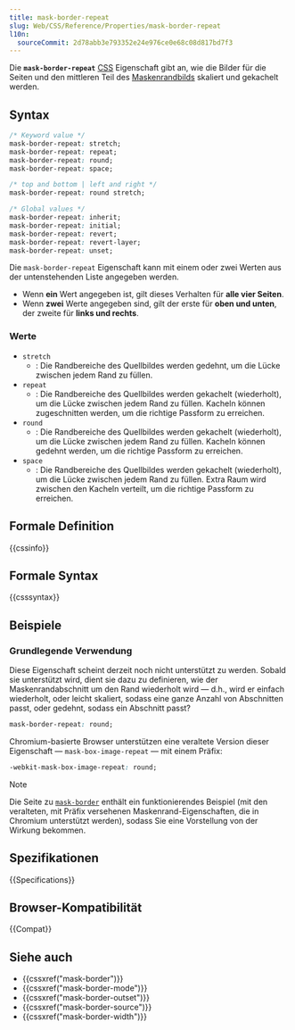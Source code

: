 ```yaml
---
title: mask-border-repeat
slug: Web/CSS/Reference/Properties/mask-border-repeat
l10n:
  sourceCommit: 2d78abb3e793352e24e976ce0e68c08d817bd7f3
---
```


Die **`mask-border-repeat`** [CSS](/de/docs/Web/CSS) Eigenschaft gibt an, wie die Bilder für die Seiten und den mittleren Teil des [Maskenrandbilds](/de/docs/Web/CSS/Reference/Properties/mask-border) skaliert und gekachelt werden.

## Syntax

```css
/* Keyword value */
mask-border-repeat: stretch;
mask-border-repeat: repeat;
mask-border-repeat: round;
mask-border-repeat: space;

/* top and bottom | left and right */
mask-border-repeat: round stretch;

/* Global values */
mask-border-repeat: inherit;
mask-border-repeat: initial;
mask-border-repeat: revert;
mask-border-repeat: revert-layer;
mask-border-repeat: unset;
```

Die `mask-border-repeat` Eigenschaft kann mit einem oder zwei Werten aus der untenstehenden Liste angegeben werden.

- Wenn **ein** Wert angegeben ist, gilt dieses Verhalten für **alle vier Seiten**.
- Wenn **zwei** Werte angegeben sind, gilt der erste für **oben und unten**, der zweite für **links und rechts**.

### Werte

- `stretch`
  - : Die Randbereiche des Quellbildes werden gedehnt, um die Lücke zwischen jedem Rand zu füllen.
- `repeat`
  - : Die Randbereiche des Quellbildes werden gekachelt (wiederholt), um die Lücke zwischen jedem Rand zu füllen. Kacheln können zugeschnitten werden, um die richtige Passform zu erreichen.
- `round`
  - : Die Randbereiche des Quellbildes werden gekachelt (wiederholt), um die Lücke zwischen jedem Rand zu füllen. Kacheln können gedehnt werden, um die richtige Passform zu erreichen.
- `space`
  - : Die Randbereiche des Quellbildes werden gekachelt (wiederholt), um die Lücke zwischen jedem Rand zu füllen. Extra Raum wird zwischen den Kacheln verteilt, um die richtige Passform zu erreichen.

## Formale Definition

{{cssinfo}}

## Formale Syntax

{{csssyntax}}

## Beispiele

### Grundlegende Verwendung

Diese Eigenschaft scheint derzeit noch nicht unterstützt zu werden. Sobald sie unterstützt wird, dient sie dazu zu definieren, wie der Maskenrandabschnitt um den Rand wiederholt wird — d.h., wird er einfach wiederholt, oder leicht skaliert, sodass eine ganze Anzahl von Abschnitten passt, oder gedehnt, sodass ein Abschnitt passt?

```css
mask-border-repeat: round;
```

Chromium-basierte Browser unterstützen eine veraltete Version dieser Eigenschaft — `mask-box-image-repeat` — mit einem Präfix:

```css
-webkit-mask-box-image-repeat: round;
```

> [!NOTE]
> Die Seite zu [`mask-border`](/de/docs/Web/CSS/Reference/Properties/mask-border) enthält ein funktionierendes Beispiel (mit den veralteten, mit Präfix versehenen Maskenrand-Eigenschaften, die in Chromium unterstützt werden), sodass Sie eine Vorstellung von der Wirkung bekommen.

## Spezifikationen

{{Specifications}}

## Browser-Kompatibilität

{{Compat}}

## Siehe auch

- {{cssxref("mask-border")}}
- {{cssxref("mask-border-mode")}}
- {{cssxref("mask-border-outset")}}
- {{cssxref("mask-border-source")}}
- {{cssxref("mask-border-width")}}
